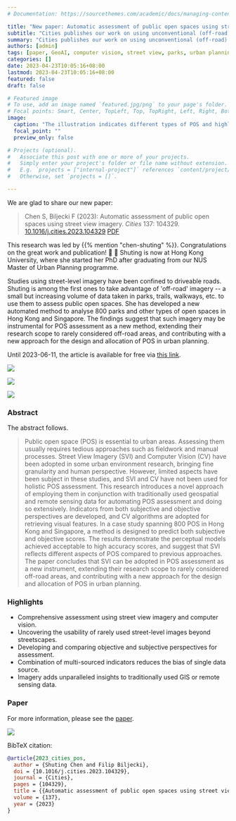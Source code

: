 ```yaml
---
# Documentation: https://sourcethemes.com/academic/docs/managing-content/

title: "New paper: Automatic assessment of public open spaces using street view imagery"
subtitle: "Cities publishes our work on using unconventional (off-road) street-level imagery for a new use case."
summary: "Cities publishes our work on using unconventional (off-road) street-level imagery for a new use case."
authors: [admin]
tags: [paper, GeoAI, computer vision, street view, parks, urban planning]
categories: []
date: 2023-04-23T10:05:16+08:00
lastmod: 2023-04-23T10:05:16+08:00
featured: false
draft: false

# Featured image
# To use, add an image named `featured.jpg/png` to your page's folder.
# Focal points: Smart, Center, TopLeft, Top, TopRight, Left, Right, BottomLeft, Bottom, BottomRight.
image:
  caption: "The illustration indicates different types of POS and highlights the infrastructures that are related closely to human activities and play a major role in their quality. These features may be captured by street-level imagery, while usually not observable from GIS/Remote Sensing."
  focal_point: ""
  preview_only: false

# Projects (optional).
#   Associate this post with one or more of your projects.
#   Simply enter your project's folder or file name without extension.
#   E.g. `projects = ["internal-project"]` references `content/project/deep-learning/index.md`.
#   Otherwise, set `projects = []`.

---
```


We are glad to share our new paper:

> Chen S, Biljecki F (2023): Automatic assessment of public open spaces using street view imagery. _Cities_ 137: 104329. [<i class="ai ai-doi-square ai"></i> 10.1016/j.cities.2023.104329](https://doi.org/10.1016/j.cities.2023.104329) [<i class="far fa-file-pdf"></i> PDF](/publication/2023-cities-pos/2023-cities-pos.pdf)</i>

This research was led by {{% mention "chen-shuting" %}}.
Congratulations on the great work and publication! :raised_hands: :clap:
Shuting is now at Hong Kong University, where she started her PhD after graduating from our NUS Master of Urban Planning programme.

Studies using street-level imagery have been confined to driveable roads.
Shuting is among the first ones to take advantage of 'off-road' imagery -- a small but increasing volume of data taken in parks, trails, walkways, etc. to use them to assess public open spaces.
She has developed a new automated method to analyse 800 parks and other types of open spaces in Hong Kong and Singapore.
The findings suggest that such imagery may be instrumental for POS assessment as a new method, extending their research scope to rarely considered off-road areas, and contributing with a new approach for the design and allocation of POS in urban planning.

Until 2023-06-11, the article is available for free via [this link](https://authors.elsevier.com/a/1gywVy5jOr5X7).

![](1.png)

![](2.jpg)

![](3.png)

### Abstract

The abstract follows.

> Public open space (POS) is essential to urban areas. Assessing them usually requires tedious approaches such as fieldwork and manual processes. Street View Imagery (SVI) and Computer Vision (CV) have been adopted in some urban environment research, bringing fine granularity and human perspective. However, limited aspects have been subject in these studies, and SVI and CV have not been used for holistic POS assessment. This research introduces a novel approach of employing them in conjunction with traditionally used geospatial and remote sensing data for automating POS assessment and doing so extensively. Indicators from both subjective and objective perspectives are developed, and CV algorithms are adopted for retrieving visual features. In a case study spanning 800 POS in Hong Kong and Singapore, a method is designed to predict both subjective and objective scores. The results demonstrate the perceptual models achieved acceptable to high accuracy scores, and suggest that SVI reflects different aspects of POS compared to previous approaches. The paper concludes that SVI can be adopted in POS assessment as a new instrument, extending their research scope to rarely considered off-road areas, and contributing with a new approach for the design and allocation of POS in urban planning.

### Highlights

+ Comprehensive assessment using street view imagery and computer vision.
+ Uncovering the usability of rarely used street-level images beyond streetscapes.
+ Developing and comparing objective and subjective perspectives for assessment.
+ Combination of multi-sourced indicators reduces the bias of single data source.
+ Imagery adds unparalleled insights to traditionally used GIS or remote sensing data.

### Paper 

For more information, please see the [paper](/publication/2023-cities-pos/).

[![](page-one.png)](/publication/2023-cities-pos/)

BibTeX citation:
```bibtex
@article{2023_cities_pos,
  author = {Shuting Chen and Filip Biljecki},
  doi = {10.1016/j.cities.2023.104329},
  journal = {Cities},
  pages = {104329},
  title = {{Automatic assessment of public open spaces using street view imagery}},
  volume = {137},
  year = {2023}
}
```

